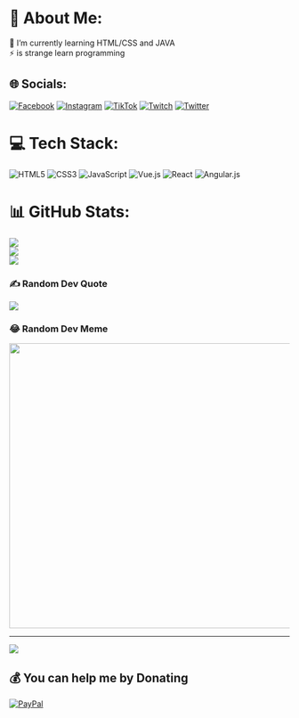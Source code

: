# 💫 About Me:
🌱 I’m currently learning HTML/CSS and JAVA<br>⚡ is strange learn programming 


## 🌐 Socials:
[![Facebook](https://img.shields.io/badge/Facebook-%231877F2.svg?logo=Facebook&logoColor=white)](https://facebook.com/yurimartins) [![Instagram](https://img.shields.io/badge/Instagram-%23E4405F.svg?logo=Instagram&logoColor=white)](https://instagram.com/@yurimmartiins) [![TikTok](https://img.shields.io/badge/TikTok-%23000000.svg?logo=TikTok&logoColor=white)](https://tiktok.com/@@yuri_martins4) [![Twitch](https://img.shields.io/badge/Twitch-%239146FF.svg?logo=Twitch&logoColor=white)](https://twitch.tv/maereolol) [![Twitter](https://img.shields.io/badge/Twitter-%231DA1F2.svg?logo=Twitter&logoColor=white)](https://twitter.com/@MMartinsYuri) 

# 💻 Tech Stack:
![HTML5](https://img.shields.io/badge/html5-%23E34F26.svg?style=for-the-badge&logo=html5&logoColor=white) ![CSS3](https://img.shields.io/badge/css3-%231572B6.svg?style=for-the-badge&logo=css3&logoColor=white) ![JavaScript](https://img.shields.io/badge/javascript-%23323330.svg?style=for-the-badge&logo=javascript&logoColor=%23F7DF1E) ![Vue.js](https://img.shields.io/badge/vuejs-%2335495e.svg?style=for-the-badge&logo=vuedotjs&logoColor=%234FC08D) ![React](https://img.shields.io/badge/react-%2320232a.svg?style=for-the-badge&logo=react&logoColor=%2361DAFB) ![Angular.js](https://img.shields.io/badge/angular.js-%23E23237.svg?style=for-the-badge&logo=angularjs&logoColor=white)
# 📊 GitHub Stats:
![](https://github-readme-stats.vercel.app/api?username=YuriMMartins&theme=dark&hide_border=false&include_all_commits=false&count_private=false)<br/>
![](https://github-readme-streak-stats.herokuapp.com/?user=YuriMMartins&theme=dark&hide_border=false)<br/>
![](https://github-readme-stats.vercel.app/api/top-langs/?username=YuriMMartins&theme=dark&hide_border=false&include_all_commits=false&count_private=false&layout=compact)

### ✍️ Random Dev Quote
![](https://quotes-github-readme.vercel.app/api?type=horizontal&theme=radical)

### 😂 Random Dev Meme
<img src="https://random-memer.herokuapp.com/" width="512px"/>

---
[![](https://visitcount.itsvg.in/api?id=YuriMMartins&icon=0&color=0)](https://visitcount.itsvg.in)

  ## 💰 You can help me by Donating
  [![PayPal](https://img.shields.io/badge/PayPal-00457C?style=for-the-badge&logo=paypal&logoColor=white)](https://paypal.me/yurim.martinss@gmail.com) 

  
<!-- Proudly created with GPRM ( https://gprm.itsvg.in ) -->
